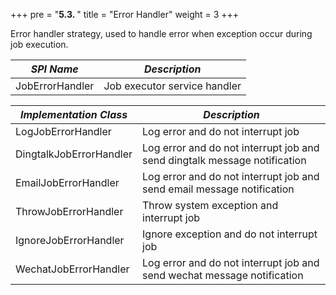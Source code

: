 +++
pre = "<b>5.3. </b>"
title = "Error Handler"
weight = 3
+++

Error handler strategy, used to handle error when exception occur during job execution.

| *SPI Name*             | *Description*                             |
| ---------------------- | ----------------------------------------- |
| JobErrorHandler        | Job executor service handler              |

| *Implementation Class* | *Description*                             |
| ---------------------- | ----------------------------------------- |
| LogJobErrorHandler     | Log error and do not interrupt job        |
| DingtalkJobErrorHandler  | Log error and do not interrupt job and send dingtalk message notification |
| EmailJobErrorHandler | Log error and do not interrupt job and send email message notification |
| ThrowJobErrorHandler   | Throw system exception and interrupt job  |
| IgnoreJobErrorHandler  | Ignore exception and do not interrupt job |
| WechatJobErrorHandler  | Log error and do not interrupt job and send wechat message notification |

